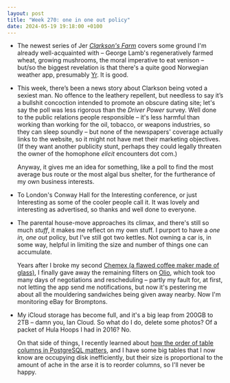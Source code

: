 ```yaml
---
layout: post
title: "Week 270: one in one out policy"
date: 2024-05-19 19:18:00 +0100
---
```


- The newest series of Jer [<i>Clarkson's Farm</i>](/2023/02/week-204#:~:text=Clarkson%E2%80%99s%20Farm "previously") covers some ground I'm already well-acquainted with – George Lamb's regeneratively farmed wheat, growing mushrooms, the moral imperative to eat venison – but/so the biggest revelation is that there's a quite good Norwegian weather app, presumably [Yr](https://www.yr.no/en). It is good.

- This week, there’s been a news story about Clarkson being voted a sexiest man.
  No offence to the leathery repellent, but needless to say it’s a bullshit concoction intended to promote an obscure dating site; let's say the poll was less rigorous than the <i>Driver Power</i> survey.
  Well done to the public relations people responsible
  – it's less harmful than working than working for the oil, tobacco, or weapons industries, so they can sleep soundly
  – but none of the newspapers' coverage actually links to the website, so it might not have met their marketing objectives. 
  (If they want another publicity stunt, perhaps they could legally threaten the owner of the homophone _elicit_ encounters dot com.)

  Anyway, it gives me an idea for something, like a poll to find the most average bus route or the most algal bus shelter, for the furtherance of my own business interests.

- To London's Conway Hall for the Interesting conference, or just Interesting as some of the cooler people call it.
  It was lovely and interesting as advertised, so thanks and well done to everyone.

- The parental house-move approaches its climax, and there's still so much _stuff_, it makes me reflect on my own stuff.
  I purport to have a <i>one in, one out</i> policy, but I've still got two kettles.
  Not owning a car is, in some way, helpful in limiting the size and number of things one can accumulate.

  Years after I broke my second [Chemex (a flawed coffee maker made of glass)](https://www.youtube.com/watch?v=ikt-X5x7yoc), I finally gave away the remaining filters on [Olio](/2022/04/week-160), which took too many days of negotiations and rescheduling – partly my fault for, at first, not letting the app send me notifications, but now it's pestering me about all the mouldering sandwiches being given away nearby. Now I'm monitoring eBay for Bromptons.

- My iCloud storage has become full, and it's a big leap from 200GB to 2TB – damn you, Ian Cloud. So what do I do, delete some photos? Of a packet of Hula Hoops I had in 2016? No.

  On that side of things, I recently learned about [how the order of table columns in PostgreSQL matters](https://docs.gitlab.com/ee/development/database/ordering_table_columns.html), and I have some big tables that I now know are occupying disk inefficiently, but their size is proportional to the amount of ache in the arse it is to reorder columns, so I'll never be happy.


